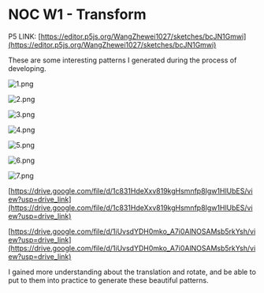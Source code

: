 # NOC W1 - Transform

P5 LINK: [https://editor.p5js.org/WangZhewei1027/sketches/bcJN1Gmwi](https://editor.p5js.org/WangZhewei1027/sketches/bcJN1Gmwi)

These are some interesting patterns I generated during the process of developing. 

![1.png](NOC%20W1%20-%20Transfrom%20da0aa74c93b24a80957a56ba0818189d/1.png)

![2.png](NOC%20W1%20-%20Transfrom%20da0aa74c93b24a80957a56ba0818189d/2.png)

![3.png](NOC%20W1%20-%20Transfrom%20da0aa74c93b24a80957a56ba0818189d/3.png)

![4.png](NOC%20W1%20-%20Transfrom%20da0aa74c93b24a80957a56ba0818189d/4.png)

![5.png](NOC%20W1%20-%20Transfrom%20da0aa74c93b24a80957a56ba0818189d/5.png)

![6.png](NOC%20W1%20-%20Transfrom%20da0aa74c93b24a80957a56ba0818189d/6.png)

![7.png](NOC%20W1%20-%20Transfrom%20da0aa74c93b24a80957a56ba0818189d/7.png)

[https://drive.google.com/file/d/1c831HdeXxv819kgHsmnfp8Igw1HlUbES/view?usp=drive_link](https://drive.google.com/file/d/1c831HdeXxv819kgHsmnfp8Igw1HlUbES/view?usp=drive_link)

[https://drive.google.com/file/d/1iUvsdYDH0mko_A7i0AlNOSAMsb5rkYsh/view?usp=drive_link](https://drive.google.com/file/d/1iUvsdYDH0mko_A7i0AlNOSAMsb5rkYsh/view?usp=drive_link)

I gained more understanding about the translation and rotate, and be able to put to them into practice to generate these beautiful patterns.